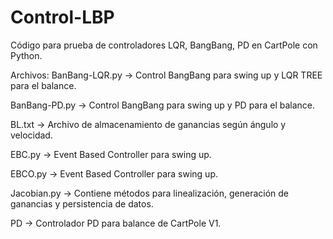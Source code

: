 # Control-LBP
Código para prueba de controladores LQR, BangBang, PD en CartPole con Python.

Archivos:
BanBang-LQR.py -> Control BangBang para swing up y LQR TREE para el balance.

BanBang-PD.py -> Control BangBang para swing up y PD para el balance.

BL.txt -> Archivo de almacenamiento de ganancias según ángulo y velocidad.

EBC.py -> Event Based Controller para swing up.

EBCO.py -> Event Based Controller para swing up.

Jacobian.py -> Contiene métodos para linealización, generación de ganancias y persistencia de datos.

PD -> Controlador PD para balance de CartPole V1.





